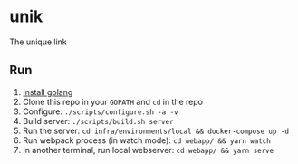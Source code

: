 # unik
The unique link

## Run

1. [Install golang](https://golang.org/doc/install)
2. Clone this repo in your `GOPATH` and `cd` in the repo
3. Configure: `./scripts/configure.sh -a -v`
4. Build server: `./scripts/build.sh server`
5. Run the server: `cd infra/environments/local && docker-compose up -d`
6. Run webpack process (in watch mode): `cd webapp/ && yarn watch`
7. In another terminal, run local webserver: `cd webapp/ && yarn serve`
